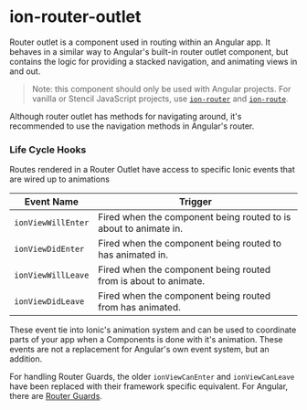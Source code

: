 # ion-router-outlet

Router outlet is a component used in routing within an Angular app. It behaves in a similar way to Angular's built-in router outlet component, but contains the logic for providing a stacked navigation, and animating views in and out.

> Note: this component should only be used with Angular projects. For vanilla or Stencil JavaScript projects, use [`ion-router`](../router) and [`ion-route`](../route).

Although router outlet has methods for navigating around, it's recommended to use the navigation methods in Angular's router.


### Life Cycle Hooks

Routes rendered in a Router Outlet have access to specific Ionic events that are wired up to animations


| Event Name         | Trigger                                                          |
|--------------------|------------------------------------------------------------------|
| `ionViewWillEnter` | Fired when the component being routed to is about to animate in. |
| `ionViewDidEnter`  | Fired when the component being routed to has animated in.        |
| `ionViewWillLeave` | Fired when the component being routed from is about to animate.  |
| `ionViewDidLeave`  | Fired when the component being routed from has animated.         |


These event tie into Ionic's animation system and can be used to coordinate parts of your app when a Components is done with it's animation. These events are not a replacement for Angular's own event system, but an addition.

For handling Router Guards, the older `ionViewCanEnter` and `ionViewCanLeave` have been replaced with their framework specific equivalent. For Angular, there are [Router Guards](https://angular.io/guide/router#milestone-5-route-guards).

